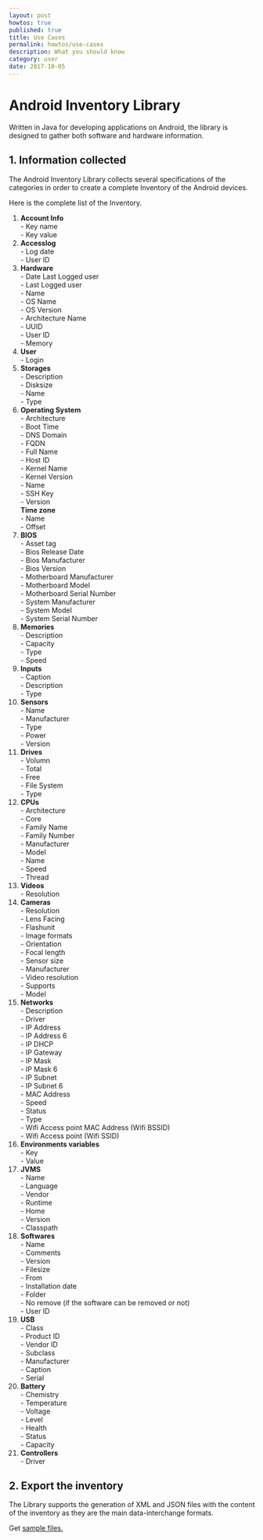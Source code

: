 ```yaml
---
layout: post
howtos: true
published: true
title: Use Cases
permalink: howtos/use-cases
description: What you should know
category: user
date: 2017-10-05
---
```

# Android Inventory Library

Written in Java for developing applications on Android, the library is designed to gather both software and hardware information.

## 1. Information collected

The Android Inventory Library collects several specifications of the categories in order to create a complete Inventory of the Android devices.

Here is the complete list of the Inventory.

<ol class="list-items">
    <!-- Account Info -->
    <li class="list-items-row">
      <div class="row" data-toggle="collapse" aria-expanded="false" data-target="#list-item-accountinfo">
        <i class="glyph glyph-add"></i>
        <i class="glyph glyph-remove"></i>
        <strong>Account Info</strong>
      </div>
      <div class="collapse" id="list-item-accountinfo">
        <div class="row">
          <div class="col-md-24">
            - Key name
          </div>
          <div class="col-md-24">
            - Key value
          </div>
        </div>
      </div>
    </li>
    <!-- Accesslog -->
    <li class="list-items-row">
      <div class="row" data-toggle="collapse" aria-expanded="false" data-target="#list-item-accesslog">
        <i class="glyph glyph-add"></i>
        <i class="glyph glyph-remove"></i>
        <strong>Accesslog</strong>
      </div>
      <div class="collapse" id="list-item-accesslog">
        <div class="row">
          <div class="col-md-24">
            - Log date 
          </div>
          <div class="col-md-24">
            - User ID 
          </div>
        </div>
      </div>
    </li>
    <!-- Hardware -->
    <li class="list-items-row">
      <div class="row" data-toggle="collapse" aria-expanded="false" data-target="#list-item-hardware">
        <i class="glyph glyph-add"></i>
        <i class="glyph glyph-remove"></i>
        <strong>Hardware</strong>
      </div>
      <div class="collapse" id="list-item-hardware">
        <div class="row">
          <div class="col-md-24">
            - Date Last Logged user
          </div>
          <div class="col-md-24">
            - Last Logged user
          </div>
          <div class="col-md-24">
            - Name
          </div>
          <div class="col-md-24">
            - OS Name
          </div>
          <div class="col-md-24">
            - OS Version
          </div>
          <div class="col-md-24">
            - Architecture Name
          </div>
          <div class="col-md-24">
            - UUID
          </div>
          <div class="col-md-24">
            - User ID
          </div>
          <div class="col-md-24">
            - Memory
          </div>
        </div>
      </div>
    </li>
    <!-- User -->
    <li class="list-items-row">
      <div class="row" data-toggle="collapse" aria-expanded="false" data-target="#list-item-user">
        <i class="glyph glyph-add"></i>
        <i class="glyph glyph-remove"></i>
        <strong>User</strong>
      </div>
      <div class="collapse" id="list-item-user">
        <div class="row">
          <div class="col-md-24">
            - Login
          </div>
        </div>
      </div>
    </li>
    <!-- Storages -->
    <li class="list-items-row">
      <div class="row" data-toggle="collapse" aria-expanded="false" data-target="#list-item-storages">
        <i class="glyph glyph-add"></i>
        <i class="glyph glyph-remove"></i>
        <strong>Storages</strong>
      </div>
      <div class="collapse" id="list-item-storages">
        <div class="row">
          <div class="col-md-24">
            - Description
          </div>
          <div class="col-md-24">
            - Disksize
          </div>
          <div class="col-md-24">
            - Name
          </div>
          <div class="col-md-24">
            - Type
          </div>
        </div>
      </div>
    </li>
    <!-- Operating System -->
    <li class="list-items-row">
      <div class="row" data-toggle="collapse" aria-expanded="false" data-target="#list-item-os">
        <i class="glyph glyph-add"></i>
        <i class="glyph glyph-remove"></i>
        <strong>Operating System</strong>
      </div>
      <div class="collapse" id="list-item-os">
        <div class="row">
          <div class="col-md-24">
            - Architecture
          </div>
          <div class="col-md-24">
            - Boot Time
          </div>
          <div class="col-md-24">
            - DNS Domain
          </div>
          <div class="col-md-24">
            - FQDN
          </div>
          <div class="col-md-24">
            - Full Name
          </div>
          <div class="col-md-24">
            - Host ID
          </div>
          <div class="col-md-24">
            - Kernel Name
          </div>
          <div class="col-md-24">
            - Kernel Version
          </div>
          <div class="col-md-24">
            - Name
          </div>
          <div class="col-md-24">
            - SSH Key
          </div>
          <div class="col-md-24">
            - Version
          </div>
          <div class="col-md-24">
              <div class="row" data-toggle="collapse" aria-expanded="false" data-target="#list-item-os-sub">
                <i class="glyph glyph-add"></i>
                <i class="glyph glyph-remove"></i>
                <strong>Time zone</strong>
              </div>
              <div class="collapse" id="list-item-os-sub">
                <div class="col-md-24">
                  - Name
                </div>
                <div class="col-md-24">
                  - Offset
                </div>
              </div>
          </div>
        </div>
      </div>
    </li>
    <!-- BIOS -->
    <li class="list-items-row">
      <div class="row" data-toggle="collapse" aria-expanded="false" data-target="#list-item-bios">
        <i class="glyph glyph-add"></i>
        <i class="glyph glyph-remove"></i>
        <strong>BIOS</strong>
      </div>
      <div class="collapse" id="list-item-bios">
        <div class="row">
          <div class="col-md-24">
            - Asset tag
          </div>
          <div class="col-md-24">
            - Bios Release Date
          </div>
          <div class="col-md-24">
            - Bios Manufacturer
          </div>
          <div class="col-md-24">
            - Bios Version
          </div>
          <div class="col-md-24">
            - Motherboard Manufacturer
          </div>
          <div class="col-md-24">
            - Motherboard Model
          </div>
          <div class="col-md-24">
            - Motherboard Serial Number
          </div>
          <div class="col-md-24">
            - System Manufacturer
            </div>
          <div class="col-md-24">
            - System Model
          </div>
          <div class="col-md-24">
            - System Serial Number
          </div>
        </div>
      </div>
    </li>
    <!-- Memory -->
    <li class="list-items-row">
      <div class="row" data-toggle="collapse" aria-expanded="false" data-target="#list-item-memory">
        <i class="glyph glyph-add"></i>
        <i class="glyph glyph-remove"></i>
        <strong>Memories</strong>
      </div>
      <div class="collapse" id="list-item-memory">
        <div class="row">
          <div class="col-md-24">
            - Description
          </div>
          <div class="col-md-24">
            - Capacity
          </div>
          <div class="col-md-24">
            - Type
          </div>
          <div class="col-md-24">
            - Speed
          </div>
        </div>
      </div>
    </li>
    <!-- Inputs -->
    <li class="list-items-row">
      <div class="row" data-toggle="collapse" aria-expanded="false" data-target="#list-item-inputs">
        <i class="glyph glyph-add"></i>
        <i class="glyph glyph-remove"></i>
        <strong>Inputs</strong>
      </div>
      <div class="collapse" id="list-item-inputs">
        <div class="row">
          <div class="col-md-24">
            - Caption
          </div>
          <div class="col-md-24">
            - Description
          </div>
          <div class="col-md-24">
            - Type
          </div>
        </div>
      </div>
    </li>
    <!-- Sensors -->
    <li class="list-items-row">
      <div class="row" data-toggle="collapse" aria-expanded="false" data-target="#list-item-sensors">
        <i class="glyph glyph-add"></i>
        <i class="glyph glyph-remove"></i>
        <strong>Sensors</strong>
      </div>
      <div class="collapse" id="list-item-sensors">
        <div class="row">
          <div class="col-md-24">
            - Name
          </div>
          <div class="col-md-24">
            - Manufacturer
          </div>
          <div class="col-md-24">
            - Type
          </div>
          <div class="col-md-24">
            - Power
          </div>
          <div class="col-md-24">
            - Version
          </div>
        </div>
      </div>
    </li>
    <!-- Drives -->
    <li class="list-items-row">
      <div class="row" data-toggle="collapse" aria-expanded="false" data-target="#list-item-drives">
        <i class="glyph glyph-add"></i>
        <i class="glyph glyph-remove"></i>
        <strong>Drives</strong>
      </div>
      <div class="collapse" id="list-item-drives">
        <div class="row">
          <div class="col-md-24">
            - Volumn
          </div>
          <div class="col-md-24">
            - Total 
          </div>
          <div class="col-md-24">
            - Free
          </div>
          <div class="col-md-24">
            - File System
          </div>
          <div class="col-md-24">
            - Type
          </div>
        </div>
      </div>
    </li>
    <!-- CPUs -->
    <li class="list-items-row">
      <div class="row" data-toggle="collapse" aria-expanded="false" data-target="#list-item-cpu">
        <i class="glyph glyph-add"></i>
        <i class="glyph glyph-remove"></i>
        <strong>CPUs</strong>
      </div>
      <div class="collapse" id="list-item-cpu">
        <div class="row">
          <div class="col-md-24">
            - Architecture
          </div>
          <div class="col-md-24">
            - Core
          </div>
          <div class="col-md-24">
            - Family Name
          </div>
          <div class="col-md-24">
            - Family Number
          </div>
          <div class="col-md-24">
            - Manufacturer
          </div>
          <div class="col-md-24">
            - Model
          </div>
          <div class="col-md-24">
            - Name
          </div>
          <div class="col-md-24">
            - Speed
          </div>
          <div class="col-md-24">
            - Thread
          </div>
        </div>
      </div>
    </li>
    <!-- Videos -->
    <li class="list-items-row">
      <div class="row" data-toggle="collapse" aria-expanded="false" data-target="#list-item-videos">
        <i class="glyph glyph-add"></i>
        <i class="glyph glyph-remove"></i>
        <strong>Videos</strong>
      </div>
      <div class="collapse" id="list-item-videos">
        <div class="row">
          <div class="col-md-24">
            - Resolution
          </div>
        </div>
      </div>
    </li>
    <!-- Cameras -->
    <li class="list-items-row">
      <div class="row" data-toggle="collapse" aria-expanded="false" data-target="#list-item-camera">
        <i class="glyph glyph-add"></i>
        <i class="glyph glyph-remove"></i>
        <strong>Cameras</strong>
      </div>
      <div class="collapse" id="list-item-camera">
        <div class="row">
          <div class="col-md-24">
            - Resolution
          </div>
          <div class="col-md-24">
            - Lens Facing
          </div>
          <div class="col-md-24">
            - Flashunit
          </div>
          <div class="col-md-24">
            - Image formats
          </div>
          <div class="col-md-24">
            - Orientation
          </div>
          <div class="col-md-24">
            - Focal length
          </div>
          <div class="col-md-24">
            - Sensor size
          </div>
          <div class="col-md-24">
            - Manufacturer
          </div>
          <div class="col-md-24">
            - Video resolution
          </div>
          <div class="col-md-24">
            - Supports
          </div>
          <div class="col-md-24">
            - Model
          </div>
        </div>
      </div>
    </li>
    <!-- Networks -->
    <li class="list-items-row">
      <div class="row" data-toggle="collapse" aria-expanded="false" data-target="#list-item-networks">
        <i class="glyph glyph-add"></i>
        <i class="glyph glyph-remove"></i>
        <strong>Networks</strong>
      </div>
      <div class="collapse" id="list-item-networks">
        <div class="row">
          <div class="col-md-24">
            - Description
          </div>
          <div class="col-md-24">
            - Driver
          </div>
          <div class="col-md-24">
            - IP Address
          </div>
          <div class="col-md-24">
            - IP Address 6
          </div>
          <div class="col-md-24">
            - IP DHCP
          </div>
          <div class="col-md-24">
            - IP Gateway
          </div>
          <div class="col-md-24">
            - IP Mask
          </div>
          <div class="col-md-24">
            - IP Mask 6
          </div>
          <div class="col-md-24">
            - IP Subnet
          </div>
          <div class="col-md-24">
            - IP Subnet 6
          </div>
          <div class="col-md-24">
            - MAC Address
          </div>
          <div class="col-md-24">
            - Speed
          </div>
          <div class="col-md-24">
            - Status
          </div>
          <div class="col-md-24">
            - Type
          </div>
          <div class="col-md-24">
            - Wifi Access point MAC Address (Wifi BSSID)
          </div>
          <div class="col-md-24">
            - Wifi Access point (Wifi SSID)
          </div>
        </div>
      </div>
    </li>
    <!-- Environments vars -->
    <li class="list-items-row">
      <div class="row" data-toggle="collapse" aria-expanded="false" data-target="#list-item-envs">
        <i class="glyph glyph-add"></i>
        <i class="glyph glyph-remove"></i>
        <strong>Environments variables</strong>
      </div>
      <div class="collapse" id="list-item-envs">
        <div class="row">
          <div class="col-md-24">
            - Key
          </div>
          <div class="col-md-24">
            - Value
          </div>
        </div>
      </div>
    </li>
    <!-- JVM -->
    <li class="list-items-row">
      <div class="row" data-toggle="collapse" aria-expanded="false" data-target="#list-item-jvm">
        <i class="glyph glyph-add"></i>
        <i class="glyph glyph-remove"></i>
        <strong>JVMS</strong>
      </div>
      <div class="collapse" id="list-item-jvm">
        <div class="row">
          <div class="col-md-24">
            - Name
          </div>
          <div class="col-md-24">
            - Language
          </div>
          <div class="col-md-24">
            - Vendor
          </div>
          <div class="col-md-24">
            - Runtime
          </div>
          <div class="col-md-24">
            - Home
          </div>
          <div class="col-md-24">
            - Version
          </div>
          <div class="col-md-24">
            - Classpath
          </div>
        </div>
      </div>
    </li>
    <!-- Softwares -->
    <li class="list-items-row">
      <div class="row" data-toggle="collapse" aria-expanded="false" data-target="#list-item-softwares">
        <i class="glyph glyph-add"></i>
        <i class="glyph glyph-remove"></i>
        <strong>Softwares</strong>
      </div>
      <div class="collapse" id="list-item-softwares">
        <div class="row">
          <div class="col-md-24">
            - Name
          </div>
          <div class="col-md-24">
            - Comments
          </div>
          <div class="col-md-24">
            - Version
          </div>
          <div class="col-md-24">
            - Filesize
          </div>
          <div class="col-md-24">
            - From
          </div>
          <div class="col-md-24">
            - Installation date
          </div>
          <div class="col-md-24">
            - Folder
          </div>
          <div class="col-md-24">
            - No remove (if the software can be removed or not)
          </div>
          <div class="col-md-24">
            - User ID
          </div>
        </div>
      </div>
    </li>
    <!-- USB -->
    <li class="list-items-row">
      <div class="row" data-toggle="collapse" aria-expanded="false" data-target="#list-item-usb">
        <i class="glyph glyph-add"></i>
        <i class="glyph glyph-remove"></i>
        <strong>USB</strong>
      </div>
      <div class="collapse" id="list-item-usb">
        <div class="row">
          <div class="col-md-24">
            - Class
          </div>
          <div class="col-md-24">
            - Product ID
          </div>
          <div class="col-md-24">
            - Vendor ID
          </div>
          <div class="col-md-24">
            - Subclass
          </div>
          <div class="col-md-24">
            - Manufacturer
          </div>
          <div class="col-md-24">
            - Caption
          </div>
          <div class="col-md-24">
            - Serial
          </div>
        </div>
      </div>
    </li>
    <!-- Battery -->
    <li class="list-items-row">
      <div class="row" data-toggle="collapse" aria-expanded="false" data-target="#list-item-battery">
        <i class="glyph glyph-add"></i>
        <i class="glyph glyph-remove"></i>
        <strong>Battery</strong>
      </div>
      <div class="collapse" id="list-item-battery">
        <div class="row">
          <div class="col-md-24">
            - Chemistry
          </div>
          <div class="col-md-24">
            - Temperature
          </div>
          <div class="col-md-24">
            - Voltage
          </div>
          <div class="col-md-24">
            - Level
          </div>
          <div class="col-md-24">
            - Health
          </div>
          <div class="col-md-24">
            - Status
          </div>
          <div class="col-md-24">
            - Capacity
          </div>
        </div>
      </div>
    </li>
    <!-- Controllers -->
    <li class="list-items-row">
      <div class="row" data-toggle="collapse" aria-expanded="false" data-target="#list-item-controllers">
        <i class="glyph glyph-add"></i>
        <i class="glyph glyph-remove"></i>
        <strong>Controllers</strong>
      </div>
      <div class="collapse" id="list-item-controllers">
        <div class="row">
          <div class="col-md-24">
            - Driver
          </div>
        </div>
      </div>
    </li>
  </ol>

## 2. Export the inventory

The Library supports the generation of XML and JSON files with the content of the inventory as they are the main data-interchange formats.

Get [sample files.](http://flyve.org/android-inventory-library/#samples)
